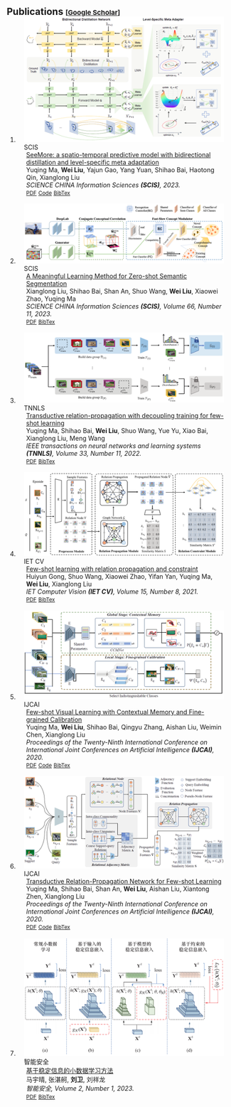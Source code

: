 <h2 id="publications" style="margin: 2px 0px -15px;">Publications <temp style="font-size:15px;">[</temp><a href="https://scholar.google.com/citations?user=IKuBFE0AAAAJ" target="_blank" style="font-size:15px;">Google Scholar</a><temp style="font-size:15px;">]</temp></h2>

<div class="publications">
<ol class="bibliography">



<li>
<div class="pub-row">
  <div class="col-sm-3 abbr" style="position: relative;padding-right: 15px;padding-left: 15px;">
    <img src="./../assets/img/SeeMore.png" class="teaser img-fluid z-depth-1">
            <abbr class="badge">SCIS</abbr>
  </div>
  <div class="col-sm-9" style="position: relative;padding-right: 15px;padding-left: 20px;">
      <div class="title"><a href="https://www.sciengine.com/SCIS/doi/10.1007/s11432-022-3859-8">SeeMore: a spatio-temporal predictive model with bidirectional distillation and level-specific meta adaptation</a></div>
      <div class="author">Yuqing Ma, <strong>Wei Liu</strong>, Yajun Gao, Yang Yuan, Shihao Bai, Haotong Qin, Xianglong Liu</div>
      <div class="periodical"><em>SCIENCE CHINA Information Sciences <strong>(SCIS)</strong>, 2023.</em>
      </div>
    <div class="links">
      <a href="https://engine.scichina.com/doi/pdf/9024F04D908449B1816821A4DF9A0B7B" class="btn btn-sm z-depth-0" role="button" target="_blank" style="font-size:12px;">PDF</a>
      <a href="https://github.com/DIG-Beihang/SeeMore" class="btn btn-sm z-depth-0" role="button" target="_blank" style="font-size:12px;">Code</a>
      <a href="./../assets/bib_files/SeeMore.bib" class="btn btn-sm z-depth-0" role="button" target="_blank" style="font-size:12px;">BibTex</a>
    </div>
  </div>
</div>
</li>


<br>


<li>
<div class="pub-row">
  <div class="col-sm-3 abbr" style="position: relative;padding-right: 15px;padding-left: 15px;">
    <img src="./../assets/img/MLM.png" class="teaser img-fluid z-depth-1">
            <abbr class="badge">SCIS</abbr>
  </div>
  <div class="col-sm-9" style="position: relative;padding-right: 15px;padding-left: 20px;">
      <div class="title"><a href="https://www.sciengine.com/SCIS/doi/10.1007/s11432-022-3748-5">A Meaningful Learning Method for Zero-shot Semantic Segmentation</a></div>
      <div class="author">Xianglong Liu, Shihao Bai, Shan An, Shuo Wang, <strong>Wei Liu</strong>, Xiaowei Zhao, Yuqing Ma</div>
      <div class="periodical"><em>SCIENCE CHINA Information Sciences <strong>(SCIS)</strong>, Volume 66, Number 11, 2023.</em>
      </div>
    <div class="links">
      <a href="https://www.sciengine.com/doi/pdf/EEA10B752CEB45759ABF20C7612DF36B" class="btn btn-sm z-depth-0" role="button" target="_blank" style="font-size:12px;">PDF</a>
      <!-- <a href="" class="btn btn-sm z-depth-0" role="button" target="_blank" style="font-size:12px;">Code</a> -->
      <a href="./../assets/bib_files/MLM.bib" class="btn btn-sm z-depth-0" role="button" target="_blank" style="font-size:12px;">BibTex</a>
    </div>
  </div>
</div>
</li>


<br>


<li>
<div class="pub-row">
  <div class="col-sm-3 abbr" style="position: relative;padding-right: 15px;padding-left: 15px;">
    <img src="./../assets/img/TRPN-D.png" class="teaser img-fluid z-depth-1">
            <abbr class="badge">TNNLS</abbr>
  </div>
  <div class="col-sm-9" style="position: relative;padding-right: 15px;padding-left: 20px;">
      <div class="title"><a href="https://ieeexplore.ieee.org/abstract/document/9459451">Transductive relation-propagation with decoupling training for few-shot learning</a></div>
      <div class="author">Yuqing Ma, Shihao Bai, <strong>Wei Liu</strong>, Shuo Wang, Yue Yu, Xiao Bai, Xianglong Liu, Meng Wang</div>
      <div class="periodical"><em>IEEE transactions on neural networks and learning systems <strong>(TNNLS)</strong>, Volume 33, Number 11, 2022.</em>
      </div>
    <div class="links">
      <a href="./../assets/pdf_files/TRPN-D.pdf" class="btn btn-sm z-depth-0" role="button" target="_blank" style="font-size:12px;">PDF</a>
      <a href="./../assets/bib_files/TRPN-D.bib" class="btn btn-sm z-depth-0" role="button" target="_blank" style="font-size:12px;">BibTex</a> 
    </div>
  </div>
</div>
</li>


<br>


<li>
<div class="pub-row">
  <div class="col-sm-3 abbr" style="position: relative;padding-right: 15px;padding-left: 15px;">
    <img src="./../assets/img/CRPN.png" class="teaser img-fluid z-depth-1">
            <abbr class="badge">IET CV</abbr>
  </div>
  <div class="col-sm-9" style="position: relative;padding-right: 15px;padding-left: 20px;">
      <div class="title"><a href="https://ietresearch.onlinelibrary.wiley.com/doi/10.1049/cvi2.12074">Few-shot learning with relation propagation and constraint</a></div>
      <div class="author">Huiyun Gong, Shuo Wang, Xiaowei Zhao, Yifan Yan, Yuqing Ma, <strong>Wei Liu</strong>, Xianglong Liu</div>
      <div class="periodical"><em>IET Computer Vision <strong>(IET CV)</strong>, Volume 15, Number 8, 2021.</em>
      </div>
    <div class="links">
      <a href="https://ietresearch.onlinelibrary.wiley.com/doi/pdf/10.1049/cvi2.12074" class="btn btn-sm z-depth-0" role="button" target="_blank" style="font-size:12px;">PDF</a>
      <!-- <a href="" class="btn btn-sm z-depth-0" role="button" target="_blank" style="font-size:12px;">Code</a> -->
      <a href="./../assets/bib_files/CRPN.bib" class="btn btn-sm z-depth-0" role="button" target="_blank" style="font-size:12px;">BibTex</a>
    </div>
  </div>
</div>
</li>


<br>


<li>
<div class="pub-row">
  <div class="col-sm-3 abbr" style="position: relative;padding-right: 15px;padding-left: 15px;">
    <img src="./../assets/img/IPN.png" class="teaser img-fluid z-depth-1">
            <abbr class="badge">IJCAI</abbr>
  </div>
  <div class="col-sm-9" style="position: relative;padding-right: 15px;padding-left: 20px;">
      <div class="title"><a href="https://www.ijcai.org/proceedings/2020/113">Few-shot Visual Learning with Contextual Memory and Fine-grained Calibration</a></div>
      <div class="author">Yuqing Ma, <strong>Wei Liu</strong>, Shihao Bai, Qingyu Zhang, Aishan Liu, Weimin Chen, Xianglong Liu</div>
      <div class="periodical"><em>Proceedings of the Twenty-Ninth International Conference on International Joint Conferences on Artificial Intelligence <strong>(IJCAI)</strong>, 2020.</em>
      </div>
    <div class="links">
      <a href="https://www.ijcai.org/proceedings/2020/0113.pdf" class="btn btn-sm z-depth-0" role="button" target="_blank" style="font-size:12px;">PDF</a>
      <a href="https://github.com/vickyFox/IPN" class="btn btn-sm z-depth-0" role="button" target="_blank" style="font-size:12px;">Code</a>
      <a href="./../assets/bib_files/IPN.bib" class="btn btn-sm z-depth-0" role="button" target="_blank" style="font-size:12px;">BibTex</a>
    </div>
  </div>
</div>
</li>


<br>


<li>
<div class="pub-row">
  <div class="col-sm-3 abbr" style="position: relative;padding-right: 15px;padding-left: 15px;">
    <img src="./../assets/img/TRPN.png" class="teaser img-fluid z-depth-1">
            <abbr class="badge">IJCAI</abbr>
  </div>
  <div class="col-sm-9" style="position: relative;padding-right: 15px;padding-left: 20px;">
      <div class="title"><a href="https://www.ijcai.org/proceedings/2020/112">Transductive Relation-Propagation Network for Few-shot Learning</a></div>
      <div class="author">Yuqing Ma, Shihao Bai, Shan An, <strong>Wei Liu</strong>, Aishan Liu, Xiantong Zhen, Xianglong Liu</div>
      <div class="periodical"><em>Proceedings of the Twenty-Ninth International Conference on International Joint Conferences on Artificial Intelligence <strong>(IJCAI)</strong>, 2020.</em>
      </div>
    <div class="links">
      <a href="https://www.ijcai.org/proceedings/2020/0112.pdf" class="btn btn-sm z-depth-0" role="button" target="_blank" style="font-size:12px;">PDF</a>
      <a href="https://github.com/vickyFox/TRPN" class="btn btn-sm z-depth-0" role="button" target="_blank" style="font-size:12px;">Code</a>
      <a href="./../assets/bib_files/TRPN.bib" class="btn btn-sm z-depth-0" role="button" target="_blank" style="font-size:12px;">BibTex</a>
    </div>
  </div>
</div>
</li>


<br>


<li>
<div class="pub-row">
  <div class="col-sm-3 abbr" style="position: relative;padding-right: 15px;padding-left: 15px;">
    <img src="./../assets/img/SDL.png" class="teaser img-fluid z-depth-1">
            <abbr class="badge">智能安全</abbr>
  </div>
  <div class="col-sm-9" style="position: relative;padding-right: 15px;padding-left: 20px;">
      <div class="title"><a href="http://znaq.ijournals.cn/znaq/article/abstract/20221229001">基于稳定信息的小数据学习方法</a></div>
      <div class="author">马宇晴, 张湛舸, <strong>刘卫</strong>, 刘祥龙</div>
      <div class="periodical"><em>智能安全, Volume 2, Number 1, 2023.</em>
      </div>
    <div class="links">
      <a href="http://znaq.ijournals.cn/znaq/article/pdf/20221229001" class="btn btn-sm z-depth-0" role="button" target="_blank" style="font-size:12px;">PDF</a>
      <!-- <a href="" class="btn btn-sm z-depth-0" role="button" target="_blank" style="font-size:12px;">Code</a> -->
      <a href="./../assets/bib_files/SDL.bib" class="btn btn-sm z-depth-0" role="button" target="_blank" style="font-size:12px;">BibTex</a>
    </div>
  </div>
</div>
</li>

</ol>
</div>
